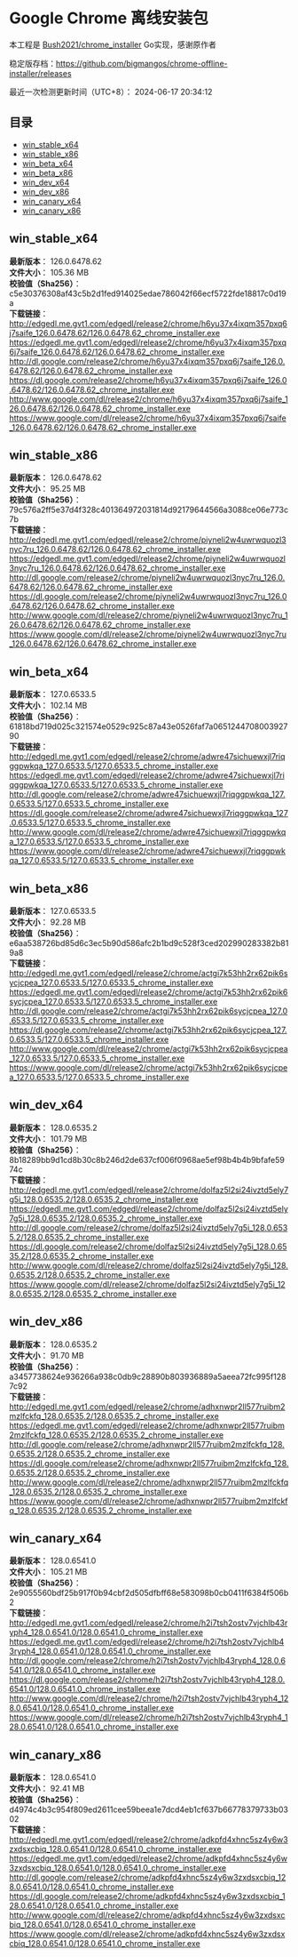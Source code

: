 # Google Chrome 离线安装包
本工程是 [Bush2021/chrome_installer](https://github.com/Bush2021/chrome_installer) Go实现，感谢原作者

稳定版存档：<https://github.com/bigmangos/chrome-offline-installer/releases>

最近一次检测更新时间（UTC+8）：
2024-06-17 20:34:12

## 目录
* [win_stable_x64](https://github.com/bigmangos/chrome-offline-installer?tab=readme-ov-file#win_stable_x64)
* [win_stable_x86](https://github.com/bigmangos/chrome-offline-installer?tab=readme-ov-file#win_stable_x86)
* [win_beta_x64](https://github.com/bigmangos/chrome-offline-installer?tab=readme-ov-file#win_beta_x64)
* [win_beta_x86](https://github.com/bigmangos/chrome-offline-installer?tab=readme-ov-file#win_beta_x86)
* [win_dev_x64](https://github.com/bigmangos/chrome-offline-installer?tab=readme-ov-file#win_dev_x64)
* [win_dev_x86](https://github.com/bigmangos/chrome-offline-installer?tab=readme-ov-file#win_dev_x86)
* [win_canary_x64](https://github.com/bigmangos/chrome-offline-installer?tab=readme-ov-file#win_canary_x64)
* [win_canary_x86](https://github.com/bigmangos/chrome-offline-installer?tab=readme-ov-file#win_canary_x86)

## win_stable_x64
**最新版本**： 126.0.6478.62  
**文件大小**： 105.36 MB  
**校验值（Sha256）**： c5e30376308af43c5b2d1fed914025edae786042f66ecf5722fde18817c0d19a  
**下载链接**：
http://edgedl.me.gvt1.com/edgedl/release2/chrome/h6yu37x4ixqm357pxq6j7saife_126.0.6478.62/126.0.6478.62_chrome_installer.exe
https://edgedl.me.gvt1.com/edgedl/release2/chrome/h6yu37x4ixqm357pxq6j7saife_126.0.6478.62/126.0.6478.62_chrome_installer.exe
http://dl.google.com/release2/chrome/h6yu37x4ixqm357pxq6j7saife_126.0.6478.62/126.0.6478.62_chrome_installer.exe
https://dl.google.com/release2/chrome/h6yu37x4ixqm357pxq6j7saife_126.0.6478.62/126.0.6478.62_chrome_installer.exe
http://www.google.com/dl/release2/chrome/h6yu37x4ixqm357pxq6j7saife_126.0.6478.62/126.0.6478.62_chrome_installer.exe
https://www.google.com/dl/release2/chrome/h6yu37x4ixqm357pxq6j7saife_126.0.6478.62/126.0.6478.62_chrome_installer.exe
## win_stable_x86
**最新版本**： 126.0.6478.62  
**文件大小**： 95.25 MB  
**校验值（Sha256）**： 79c576a2ff5e37d4f328c401364972031814d92179644566a3088ce06e773c7b  
**下载链接**：
http://edgedl.me.gvt1.com/edgedl/release2/chrome/piyneli2w4uwrwquozl3nyc7ru_126.0.6478.62/126.0.6478.62_chrome_installer.exe
https://edgedl.me.gvt1.com/edgedl/release2/chrome/piyneli2w4uwrwquozl3nyc7ru_126.0.6478.62/126.0.6478.62_chrome_installer.exe
http://dl.google.com/release2/chrome/piyneli2w4uwrwquozl3nyc7ru_126.0.6478.62/126.0.6478.62_chrome_installer.exe
https://dl.google.com/release2/chrome/piyneli2w4uwrwquozl3nyc7ru_126.0.6478.62/126.0.6478.62_chrome_installer.exe
http://www.google.com/dl/release2/chrome/piyneli2w4uwrwquozl3nyc7ru_126.0.6478.62/126.0.6478.62_chrome_installer.exe
https://www.google.com/dl/release2/chrome/piyneli2w4uwrwquozl3nyc7ru_126.0.6478.62/126.0.6478.62_chrome_installer.exe
## win_beta_x64
**最新版本**： 127.0.6533.5  
**文件大小**： 102.14 MB  
**校验值（Sha256）**： 61818bd719d025c321574e0529c925c87a43e0526faf7a065124470800392790  
**下载链接**：
http://edgedl.me.gvt1.com/edgedl/release2/chrome/adwre47sichuewxjl7riqggpwkqa_127.0.6533.5/127.0.6533.5_chrome_installer.exe
https://edgedl.me.gvt1.com/edgedl/release2/chrome/adwre47sichuewxjl7riqggpwkqa_127.0.6533.5/127.0.6533.5_chrome_installer.exe
http://dl.google.com/release2/chrome/adwre47sichuewxjl7riqggpwkqa_127.0.6533.5/127.0.6533.5_chrome_installer.exe
https://dl.google.com/release2/chrome/adwre47sichuewxjl7riqggpwkqa_127.0.6533.5/127.0.6533.5_chrome_installer.exe
http://www.google.com/dl/release2/chrome/adwre47sichuewxjl7riqggpwkqa_127.0.6533.5/127.0.6533.5_chrome_installer.exe
https://www.google.com/dl/release2/chrome/adwre47sichuewxjl7riqggpwkqa_127.0.6533.5/127.0.6533.5_chrome_installer.exe
## win_beta_x86
**最新版本**： 127.0.6533.5  
**文件大小**： 92.28 MB  
**校验值（Sha256）**： e6aa538726bd85d6c3ec5b90d586afc2b1bd9c528f3ced202990283382b819a8  
**下载链接**：
http://edgedl.me.gvt1.com/edgedl/release2/chrome/actgi7k53hh2rx62pik6sycjcpea_127.0.6533.5/127.0.6533.5_chrome_installer.exe
https://edgedl.me.gvt1.com/edgedl/release2/chrome/actgi7k53hh2rx62pik6sycjcpea_127.0.6533.5/127.0.6533.5_chrome_installer.exe
http://dl.google.com/release2/chrome/actgi7k53hh2rx62pik6sycjcpea_127.0.6533.5/127.0.6533.5_chrome_installer.exe
https://dl.google.com/release2/chrome/actgi7k53hh2rx62pik6sycjcpea_127.0.6533.5/127.0.6533.5_chrome_installer.exe
http://www.google.com/dl/release2/chrome/actgi7k53hh2rx62pik6sycjcpea_127.0.6533.5/127.0.6533.5_chrome_installer.exe
https://www.google.com/dl/release2/chrome/actgi7k53hh2rx62pik6sycjcpea_127.0.6533.5/127.0.6533.5_chrome_installer.exe
## win_dev_x64
**最新版本**： 128.0.6535.2  
**文件大小**： 101.79 MB  
**校验值（Sha256）**： 8b18289bb9d1cd8b30c8b246d2de637cf006f0968ae5ef98b4b4b9bfafe5974c  
**下载链接**：
http://edgedl.me.gvt1.com/edgedl/release2/chrome/dolfaz5l2si24ivztd5ely7g5i_128.0.6535.2/128.0.6535.2_chrome_installer.exe
https://edgedl.me.gvt1.com/edgedl/release2/chrome/dolfaz5l2si24ivztd5ely7g5i_128.0.6535.2/128.0.6535.2_chrome_installer.exe
http://dl.google.com/release2/chrome/dolfaz5l2si24ivztd5ely7g5i_128.0.6535.2/128.0.6535.2_chrome_installer.exe
https://dl.google.com/release2/chrome/dolfaz5l2si24ivztd5ely7g5i_128.0.6535.2/128.0.6535.2_chrome_installer.exe
http://www.google.com/dl/release2/chrome/dolfaz5l2si24ivztd5ely7g5i_128.0.6535.2/128.0.6535.2_chrome_installer.exe
https://www.google.com/dl/release2/chrome/dolfaz5l2si24ivztd5ely7g5i_128.0.6535.2/128.0.6535.2_chrome_installer.exe
## win_dev_x86
**最新版本**： 128.0.6535.2  
**文件大小**： 91.70 MB  
**校验值（Sha256）**： a3457738624e936266a938c0db9c28890b803936889a5aeea72fc995f1287c92  
**下载链接**：
http://edgedl.me.gvt1.com/edgedl/release2/chrome/adhxnwpr2ll577ruibm2mzlfckfq_128.0.6535.2/128.0.6535.2_chrome_installer.exe
https://edgedl.me.gvt1.com/edgedl/release2/chrome/adhxnwpr2ll577ruibm2mzlfckfq_128.0.6535.2/128.0.6535.2_chrome_installer.exe
http://dl.google.com/release2/chrome/adhxnwpr2ll577ruibm2mzlfckfq_128.0.6535.2/128.0.6535.2_chrome_installer.exe
https://dl.google.com/release2/chrome/adhxnwpr2ll577ruibm2mzlfckfq_128.0.6535.2/128.0.6535.2_chrome_installer.exe
http://www.google.com/dl/release2/chrome/adhxnwpr2ll577ruibm2mzlfckfq_128.0.6535.2/128.0.6535.2_chrome_installer.exe
https://www.google.com/dl/release2/chrome/adhxnwpr2ll577ruibm2mzlfckfq_128.0.6535.2/128.0.6535.2_chrome_installer.exe
## win_canary_x64
**最新版本**： 128.0.6541.0  
**文件大小**： 105.21 MB  
**校验值（Sha256）**： 2e9055560bdf25b917f0b94cbf2d505dfbff68e583098b0cb0411f6384f506b2  
**下载链接**：
http://edgedl.me.gvt1.com/edgedl/release2/chrome/h2i7tsh2ostv7vjchlb43ryph4_128.0.6541.0/128.0.6541.0_chrome_installer.exe
https://edgedl.me.gvt1.com/edgedl/release2/chrome/h2i7tsh2ostv7vjchlb43ryph4_128.0.6541.0/128.0.6541.0_chrome_installer.exe
http://dl.google.com/release2/chrome/h2i7tsh2ostv7vjchlb43ryph4_128.0.6541.0/128.0.6541.0_chrome_installer.exe
https://dl.google.com/release2/chrome/h2i7tsh2ostv7vjchlb43ryph4_128.0.6541.0/128.0.6541.0_chrome_installer.exe
http://www.google.com/dl/release2/chrome/h2i7tsh2ostv7vjchlb43ryph4_128.0.6541.0/128.0.6541.0_chrome_installer.exe
https://www.google.com/dl/release2/chrome/h2i7tsh2ostv7vjchlb43ryph4_128.0.6541.0/128.0.6541.0_chrome_installer.exe
## win_canary_x86
**最新版本**： 128.0.6541.0  
**文件大小**： 92.41 MB  
**校验值（Sha256）**： d4974c4b3c954f809ed2611cee59beea1e7dcd4eb1cf637b66778379733b0302  
**下载链接**：
http://edgedl.me.gvt1.com/edgedl/release2/chrome/adkpfd4xhnc5sz4y6w3zxdsxcbiq_128.0.6541.0/128.0.6541.0_chrome_installer.exe
https://edgedl.me.gvt1.com/edgedl/release2/chrome/adkpfd4xhnc5sz4y6w3zxdsxcbiq_128.0.6541.0/128.0.6541.0_chrome_installer.exe
http://dl.google.com/release2/chrome/adkpfd4xhnc5sz4y6w3zxdsxcbiq_128.0.6541.0/128.0.6541.0_chrome_installer.exe
https://dl.google.com/release2/chrome/adkpfd4xhnc5sz4y6w3zxdsxcbiq_128.0.6541.0/128.0.6541.0_chrome_installer.exe
http://www.google.com/dl/release2/chrome/adkpfd4xhnc5sz4y6w3zxdsxcbiq_128.0.6541.0/128.0.6541.0_chrome_installer.exe
https://www.google.com/dl/release2/chrome/adkpfd4xhnc5sz4y6w3zxdsxcbiq_128.0.6541.0/128.0.6541.0_chrome_installer.exe
